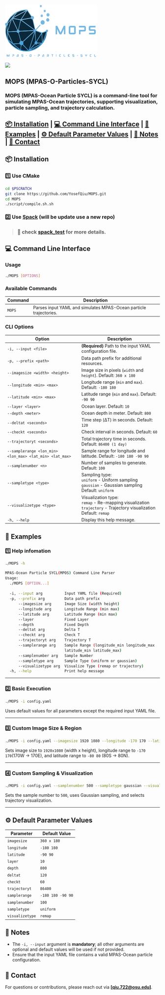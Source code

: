 <img src="./icon.svg" alt="MOPS Logo" width="300">

<a href="./LICENSE"><img src="https://img.shields.io/badge/License-BSD%203--Clause-blue.svg"></a>

## MOPS (MPAS-O-Particles-SYCL)
### MOPS (MPAS-Ocean Particle SYCL) is a command-line tool for simulating MPAS-Ocean trajectories, supporting visualization, particle sampling, and trajectory calculation.

## [📦 Installation](#-installation) | [💻 Command Line Interface](#-command-line-interface) | [📌 Examples](#-examples) | [⚙️ Default Parameter Values](#-default-parameter-values) | [📝 Notes](#-notes) | [📩 Contact](#-contact)



## 📦 Installation
### **1️⃣ Use CMake**
```bash
cd $PSCRATCH
git clone https://github.com/YosefQiu/MOPS.git
cd MOPS
./script/compile.sh.sh
```
### **2️⃣ Use [Spack](https://github.com/spack/spack)** (will be update use a new repo)
> ### 🔗  check [spack_test](https://github.com/YosefQiu/spack_test) for more details.

## 💻 Command Line Interface

### **Usage**

```sh
./MOPS [OPTIONS]
```

### **Available Commands**
| **Command**  | **Description** |
|-------------|----------------|
| `MOPS`      | Parses input YAML and simulates MPAS-Ocean particle trajectories. |

### **CLI Options**
| **Option** | **Description** |
|------------|----------------|
| `-i, --input <file>` | **(Required)** Path to the input YAML configuration file. |
| `-p, --prefix <path>` | Data path prefix for additional resources. |
| `--imagesize <width> <height>` | Image size in pixels (`width` and `height`). Default: `360 x 180` |
| `--longitude <min> <max>` | Longitude range (`min` and `max`). Default: `-180 180` |
| `--latitude <min> <max>` | Latitude range (`min` and `max`). Default: `-90 90` |
| `--layer <layer> ` | Ocean layer. Default: `10` |
| `--depth <meter>` | Ocean depth in meter. Default: `800` |
| `--deltat <seconds>` | Time step (ΔT) in seconds. Default: `120` |
| `--checkt <seconds>` | Check interval in seconds. Default: `60` |
| `--trajectoryt <seconds>` | Total trajectory time in seconds. Default: `86400 (1 day)` |
| `--samplerange <lon_min> <lon_max> <lat_min> <lat_max>` | Sample range for longitude and latitude. Default: `-180 180 -90 90` |
| `--samplenumber <n>` | Number of samples to generate. Default: `100` |
| `--sampletype <type>` | Sampling type:<br> `uniform` - Uniform sampling <br> `gaussian` - Gaussian sampling <br> Default: `uniform` |
| `--visualizetype <type>` | Visualization type:<br> `remap` - Re-mapping visualization <br> `trajectory` - Trajectory visualization <br> Default: `remap` |
| `-h, --help` | Display this help message. |


## 📌 Examples
### 1️⃣ **Help infomation**
```bash
./MOPS -h
```
```bash
MPAS-Ocean Particle SYCL(MPOS) Command Line Parser
Usage:
  ./MOPS [OPTION...]

  -i, --input arg          Input YAML file (Required)
  -p, --prefix arg         Data path prefix
      --imagesize arg      Image Size (width height)
      --longitude arg      Longitude Range (min max)
      --latitude arg       Latitude Range (min max)
      --layer              Fixed Layer
      --depth              Fixed Depth
      --deltat arg         Delta T
      --checkt arg         Check T
      --trajectoryt arg    Trajectory T
      --samplerange arg    Sample Range (longitude_min longitude_max
                           latitude_min latitude_max)
      --samplenumber arg   Sample Number
      --sampletype arg     Sample Type (uniform or gaussian)
      --visualizetype arg  Visualize Type (remap or trajectory)
  -h, --help               Print help message
```
---

### 2️⃣ **Basic Execution**
```sh
./MOPS -i config.yaml
```
Uses default values for all parameters except the required input YAML file.

---
### 3️⃣ **Custom Image Size & Region**
```sh
./MOPS -i config.yaml --imagesize 1920 1080 --longitude -170 170 --latitude -80 80
```
Sets image size to `1920x1080` (width x height), longitude range to `-170 170`(170W -> 170E), and latitude range to `-80 80` (80S -> 80N).

---
### 4️⃣ **Custom Sampling & Visualization**
```sh
./MOPS -i config.yaml --samplenumber 500 --sampletype gaussian --visualizetype trajectory
```
Sets the sample number to `500`, uses Gaussian sampling, and selects trajectory visualization.

---

## ⚙️ Default Parameter Values
| **Parameter** | **Default Value** |
|--------------|------------------|
| `imagesize` | `360 x 180` |
| `longitude` | `-180 180` |
| `latitude` | `-90 90` |
| `layer` | `10` |
| `depth` | `800` |
| `deltat` | `120` |
| `checkt` | `60` |
| `trajectoryt` | `86400` |
| `samplerange` | `-180 180 -90 90` |
| `samplenumber` | `100` |
| `sampletype` | `uniform` |
| `visualizetype` | `remap` |

## 📝 Notes
- The `-i, --input` argument is **mandatory**; all other arguments are optional and default values will be used if not provided.
- Ensure that the input YAML file contains a valid MPAS-Ocean particle configuration.



## 📩 Contact
For questions or contributions, please reach out via **[qiu.722@osu.edu]**.




